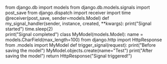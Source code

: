 
from django.db import models
from django.db.models.signals import post_save
from django.dispatch import receiver
import time
@receiver(post_save, sender=models.Model)
def my_signal_handler(sender, instance, created, **kwargs):
    print("Signal started")
    time.sleep(2)  
    print("Signal completed")
class MyModel(models.Model):
    name = models.CharField(max_length=100)
from django.http import HttpResponse
from .models import MyModel
def trigger_signal(request):
    print("Before saving the model")
    MyModel.objects.create(name="Test")
    print("After saving the model")
    return HttpResponse("Signal triggered!")
